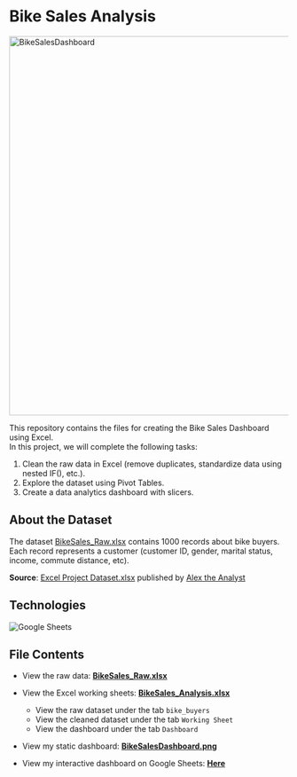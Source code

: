 # Bike Sales Analysis
<img width="684" alt="BikeSalesDashboard" src="https://github.com/chanronnie/BikeSalesDashboard_Excel/assets/121308347/c0997222-1fc2-4cfc-8587-7eb41d298ef6">

This repository contains the files for creating the Bike Sales Dashboard using Excel. <br>
In this project, we will complete the following tasks:

1. Clean the raw data in Excel (remove duplicates, standardize data using nested IF(), etc.).
2. Explore the dataset using Pivot Tables.
3. Create a data analytics dashboard with slicers.


## About the Dataset
The dataset [BikeSales_Raw.xlsx](https://github.com/chanronnie/BikeSalesDashboard_Excel/blob/main/BikeSales_Raw.xlsx) contains 1000 records about bike buyers. 
Each record represents a customer (customer ID, gender, marital status, income, commute distance, etc). 

**Source**: [Excel Project Dataset.xlsx](https://github.com/AlexTheAnalyst/Excel-Tutorial/blob/main/Excel%20Project%20Dataset.xlsx) published by [Alex the Analyst](https://github.com/AlexTheAnalyst)


## Technologies
![Google Sheets](https://img.shields.io/badge/Google_Sheets-217346?style=for-the-badge&logo=google-sheets&logoColor=white)


## File Contents
- View the raw data: **[BikeSales_Raw.xlsx](https://github.com/chanronnie/BikeSalesDashboard_Excel/blob/main/BikeSales_Raw.xlsx)**
- View the Excel working sheets: **[BikeSales_Analysis.xlsx](https://github.com/chanronnie/BikeSalesDashboard_Excel/blob/main/BikeSales_Analysis.xlsx)**
  - View the raw dataset under the tab `bike_buyers`
  - View the cleaned dataset under the tab `Working Sheet`
  - View the dashboard under the tab `Dashboard`
 
- View my static dashboard: **[BikeSalesDashboard.png](https://github.com/chanronnie/BikeSalesDashboard_Excel/blob/main/BikeSalesDashboard.png)**
- View my interactive dashboard on Google Sheets: **[Here](https://docs.google.com/spreadsheets/d/1STnfMIDUx1_TlZdGZNx_JJB0H6HnZqm7/edit?usp=sharing&ouid=109558963712662361560&rtpof=true&sd=true)**


